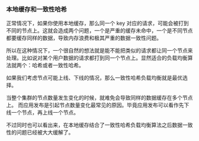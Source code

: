 
### 本地缓存和一致性哈希

正常情况下，如果你使用本地缓存，那么同一个 key 对应的请求，可能会被打到不同的节点上。这就会造成两个问题，一个是严重的缓存未命中，一个是不同节点都要缓存同样的数据，导致内存浪费和极其严重的数据一致性问题。

所以在这种情况下，一个很自然的想法就是能不能把类似的请求都让同一个节点来处理。比如说对某个用户数据的请求都打到同一个节点上。显然适合的负载均衡算法就两个：哈希或者一致性哈希。

如果我们考虑节点可能上线、下线的情况，那么一致性哈希负载均衡就是最优选择。

当整个集群的节点数量发生变化的时候，就难免会导致同样的数据缓存在多个节点上。
而应用发布是引起节点数量变化最常见的原因。毕竟应用发布可以看作先下线一个节点，再上线一个节点。

不过同时也可以看出来，在本地缓存结合了一致性哈希负载均衡算法之后数据一致性的问题已经被大大缓解了。